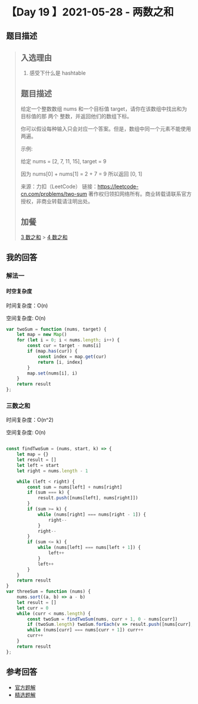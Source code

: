 # 【Day 19 】2021-05-28 - 两数之和

## 题目描述

> ## 入选理由
>
> 1. 感受下什么是 hashtable
>
> ## 题目描述
>
> 给定一个整数数组 nums 和一个目标值 target，请你在该数组中找出和为目标值的那 两个 整数，并返回他们的数组下标。
>
> 你可以假设每种输入只会对应一个答案。但是，数组中同一个元素不能使用两遍。
>
> 示例:
>
> 给定 nums = [2, 7, 11, 15], target = 9
>
> 因为 nums[0] + nums[1] = 2 + 7 = 9
> 所以返回 [0, 1]
>
> 来源：力扣（LeetCode）
> 链接：https://leetcode-cn.com/problems/two-sum
> 著作权归领扣网络所有。商业转载请联系官方授权，非商业转载请注明出处。
>
> ## 加餐
>
> [3 数之和](https://leetcode-cn.com/problems/3sum/) > [4 数之和](https://leetcode-cn.com/problems/4sum/)

## 我的回答

### 解法一

#### 时空复杂度

时间复杂度：O(n)

空间复杂度: O(n)

```JavaScript
var twoSum = function (nums, target) {
    let map = new Map()
    for (let i = 0; i < nums.length; i++) {
        const cur = target - nums[i]
        if (map.has(cur)) {
            const index = map.get(cur)
            return [i, index]
        }
        map.set(nums[i], i)
    }
    return result
};
```

### 三数之和

时间复杂度：O(n^2)

空间复杂度: O(n)

```javascript

const findTwoSum = (nums, start, k) => {
    let map = {}
    let result = []
    let left = start
    let right = nums.length - 1

    while (left < right) {
        const sum = nums[left] + nums[right]
        if (sum === k) {
            result.push([nums[left], nums[right]])
        }
        if (sum >= k) {
            while (nums[right] === nums[right - 1]) {
                right--
            }
            right--
        }
        if (sum <= k) {
            while (nums[left] === nums[left + 1]) {
                left++
            }
            left++
        }
    }
    return result
}
var threeSum = function (nums) {
    nums.sort((a, b) => a - b)
    let result = []
    let curr = 0
    while (curr < nums.length) {
        const twoSum = findTwoSum(nums, curr + 1, 0 - nums[curr])
        if (twoSum.length) twoSum.forEach(v => result.push([nums[curr], ...v]))
        while (nums[curr] === nums[curr + 1]) curr++
        curr++
    }
    return result
};
```



## 参考回答

- [官方题解](https://github.com/leetcode-pp/91alg-2/blob/master/solution/basic/d19.1.two-sum.md)
- [精选题解](https://github.com/leetcode-pp/91alg-2/blob/master/solution/basic/d19.1.two-sum.selected-1.md)
